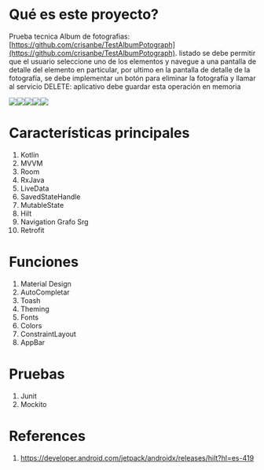 # Qué es este proyecto?
Prueba tecnica Album de fotografias: [https://github.com/crisanbe/TestAlbumPotograph](https://github.com/crisanbe/TestAlbumPotograph).
listado se debe permitir que el usuario seleccione uno de los elementos y navegue a una
pantalla de detalle del elemento en particular, por ultimo en la pantalla de detalle de la fotografía,
se debe implementar un botón para eliminar la fotografía y llamar al servicio DELETE:
aplicativo debe guardar esta operación en memoria

![](https://i.imgur.com/sxruxQal.png)![](https://i.imgur.com/o6Rxshfl.png)![](https://i.imgur.com/gnwwHKEl.png)![](https://i.imgur.com/1IcmGajl.png)![](https://i.imgur.com/usghTsIl.png)

# Características principales
1. Kotlin
1. MVVM
1. Room
1. RxJava
1. LiveData
1. SavedStateHandle
1. MutableState
1. Hilt
1. Navigation Grafo Srg
1. Retrofit

# Funciones 
1. Material Design
1. AutoCompletar
1. Toash
3. Theming
4. Fonts
5. Colors
7. ConstraintLayout
11. AppBar

# Pruebas
1. Junit
3. Mockito


# References
1. https://developer.android.com/jetpack/androidx/releases/hilt?hl=es-419
